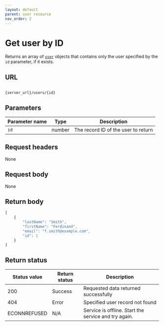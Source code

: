 ```yaml
---
layout: default
parent: user resource
nav_order: 2
---
```


# Get user by ID

Returns an array of  [`user`](user.md) objects that contains only the user specified by the `id` parameter, if it exists.

## URL

```shell

{server_url}/users/{id}
```

## Parameters

| Parameter name | Type | Description |
| -------------- | ------ | ------------ |
| `id` | number | The record ID of the user to return |

## Request headers

None

## Request body

None

## Return body

```js
[
    {
        "lastName": "Smith",
        "firstName": "Ferdinand",
        "email": "f.smith@example.com",
        "id": 1
    }
]
```

## Return status

| Status value | Return status | Description |
| ------------- | ----------- | ----------- |
| 200 | Success | Requested data returned successfully |
| 404 | Error | Specified user record not found |
|  ECONNREFUSED | N/A | Service is offline. Start the service and try again. |
